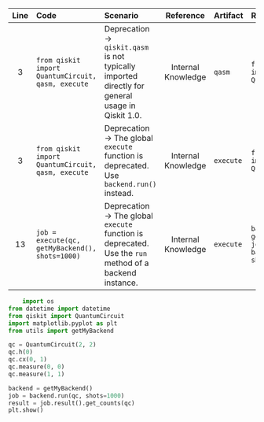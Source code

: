 | Line | Code | Scenario | Reference | Artifact | Refactoring |
| :--: | :--- | :------- | :-------: | :------- | :---------- |
| 3 | `from qiskit import QuantumCircuit, qasm, execute` | Deprecation -> `qiskit.qasm` is not typically imported directly for general usage in Qiskit 1.0. | Internal Knowledge | `qasm` | `from qiskit import QuantumCircuit` |
| 3 | `from qiskit import QuantumCircuit, qasm, execute` | Deprecation -> The global `execute` function is deprecated. Use `backend.run()` instead. | Internal Knowledge | `execute` | `from qiskit import QuantumCircuit` |
| 13 | `job = execute(qc, getMyBackend(), shots=1000)` | Deprecation -> The global `execute` function is deprecated. Use the `run` method of a backend instance. | Internal Knowledge | `execute` | `backend = getMyBackend()`<br/>`job = backend.run(qc, shots=1000)` |


```python
    import os
from datetime import datetime
from qiskit import QuantumCircuit
import matplotlib.pyplot as plt
from utils import getMyBackend

qc = QuantumCircuit(2, 2)
qc.h(0)
qc.cx(0, 1)
qc.measure(0, 0)
qc.measure(1, 1)

backend = getMyBackend()
job = backend.run(qc, shots=1000)
result = job.result().get_counts(qc)
plt.show()
```